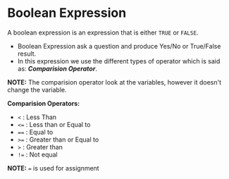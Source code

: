 # **Boolean Expression**
A boolean expression is an expression that is either `TRUE` or `FALSE`.

* Boolean Expression ask a question and produce Yes/No or True/False result.
* In this expression we use the different types of operator which is said as: ***Comparision Operator***. 

**NOTE:** The comparision operator look at the variables, however it doesn't change the variable.

**Comparision Operators:**

* `<`     : Less Than
* `<=`    : Less than or Equal to
* `==`    : Equal to
* `>=`    : Greater than or Equal to
* `>`     : Greater than
* `!=`    : Not equal

**NOTE:** `=` is used for assignment
